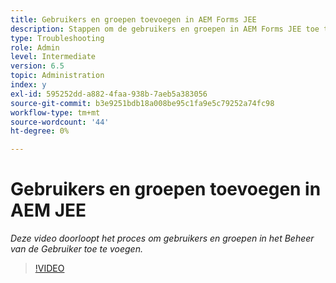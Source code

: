 ```yaml
---
title: Gebruikers en groepen toevoegen in AEM Forms JEE
description: Stappen om de gebruikers en groepen in AEM Forms JEE toe te voegen
type: Troubleshooting
role: Admin
level: Intermediate
version: 6.5
topic: Administration
index: y
exl-id: 595252dd-a882-4faa-938b-7aeb5a383056
source-git-commit: b3e9251bdb18a008be95c1fa9e5c79252a74fc98
workflow-type: tm+mt
source-wordcount: '44'
ht-degree: 0%

---
```


# Gebruikers en groepen toevoegen in AEM JEE

*Deze video doorloopt het proces om gebruikers en groepen in het Beheer van de Gebruiker toe te voegen.*

>[!VIDEO](https://video.tv.adobe.com/v/335485?quality=12&learn=on)
